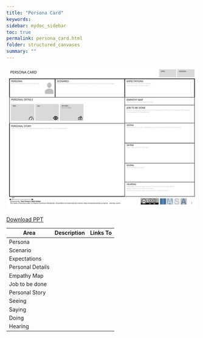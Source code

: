 ```yaml
---
title: "Persona Card"
keywords: 
sidebar: mydoc_sidebar
toc: true
permalink: persona_card.html
folder: structured_canvases
summary: ""
---
```



![image001](media/persona_card001.svg)

[Download PPT](media/ppt/persona_card.ppt)

| Area | Description | Links To |
| --- | --- | --- |
| Persona |   |   |
| Scenario |   |   |
| Expectations |   |   |
| Personal Details |   |   |
| Empathy Map |   |   |
| Job to be done |   |   |
| Personal Story |   |   |
| Seeing |   |   |
| Saying |   |   |
| Doing |   |   |
| Hearing |   |   |


